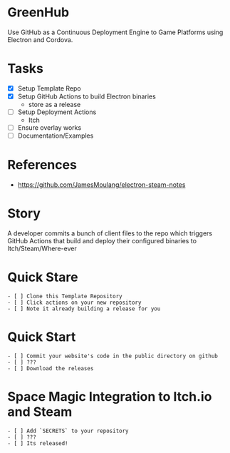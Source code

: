 # GreenHub

Use GitHub as a Continuous Deployment Engine to Game Platforms using Electron and Cordova.

# Tasks

- [x] Setup Template Repo
- [x] Setup GitHub Actions to build Electron binaries
  - store as a release
- [ ] Setup Deployment Actions
  - Itch
- [ ] Ensure overlay works
- [ ] Documentation/Examples

# References

- https://github.com/JamesMoulang/electron-steam-notes

# Story

A developer commits a bunch of client files to the repo which triggers GitHub Actions that build and deploy their configured binaries to Itch/Steam/Where-ever

# Quick Stare

    - [ ] Clone this Template Repository
    - [ ] Click actions on your new repository
    - [ ] Note it already building a release for you

# Quick Start

    - [ ] Commit your website's code in the public directory on github
    - [ ] ???
    - [ ] Download the releases

# Space Magic Integration to Itch.io and Steam

    - [ ] Add `SECRETS` to your repository
    - [ ] ???
    - [ ] Its released!
